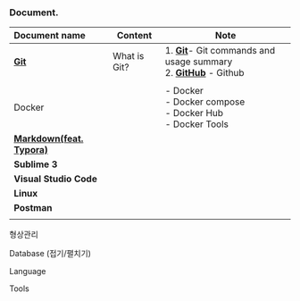 ### Document.

|Document name|Content|Note|
| :---- | --- | --- |
| [**Git**](https://tinyurl.com/2oqo74st) | What is Git? | 1. [**Git**](https://tinyurl.com/2oqo74st)- Git commands and usage summary<br />2. [**GitHub**](https://bit.ly/3E6uBGY) - Github |
|  |  |                                |
| Docker |  | - Docker<br />- Docker compose<br />- Docker Hub<br />- Docker Tools |
| [**Markdown(feat. Typora)**](https://github.com/kos5667/Git/tree/main/markdown) |                 |                                |
|                        **Sublime 3**                         |                 |                                |
|                    **Visual Studio Code**                    |                 |                                |
|                            **Linux**                         |                 |                                |
|                           **Postman**                        |                 |                                |
|  | | |



형상관리



Database (접기/펼치기)



Language



Tools
